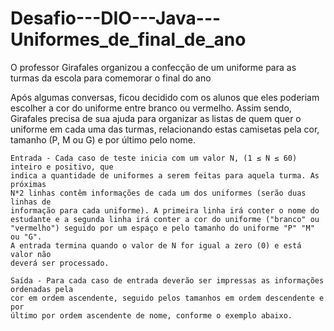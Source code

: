 # Desafio---DIO---Java---Uniformes_de_final_de_ano
O professor Girafales organizou a confecção de um uniforme para as turmas da escola para comemorar o final do ano

 Após algumas conversas, ficou
	decidido com os alunos que eles poderiam escolher a cor do uniforme entre
	branco ou vermelho. Assim sendo, Girafales precisa de sua ajuda para organizar
	as listas de quem quer o uniforme em cada uma das turmas, relacionando estas
	camisetas pela cor, tamanho (P, M ou G) e por último pelo nome.
	
	Entrada - Cada caso de teste inicia com um valor N, (1 ≤ N ≤ 60) inteiro e positivo, que
	indica a quantidade de uniformes a serem feitas para aquela turma. As próximas
	N*2 linhas contêm informações de cada um dos uniformes (serão duas linhas de
	informação para cada uniforme). A primeira linha irá conter o nome do
	estudante e a segunda linha irá conter a cor do uniforme ("branco" ou
	"vermelho") seguido por um espaço e pelo tamanho do uniforme "P" "M" ou "G".
	A entrada termina quando o valor de N for igual a zero (0) e está valor não
	deverá ser processado.
	
	Saída - Para cada caso de entrada deverão ser impressas as informações ordenadas pela
	cor em ordem ascendente, seguido pelos tamanhos em ordem descendente e por
	último por ordem ascendente de nome, conforme o exemplo abaixo.
